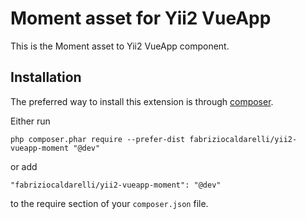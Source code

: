 Moment asset for Yii2 VueApp
=====================

This is the Moment asset to Yii2 VueApp component.

Installation
------------

The preferred way to install this extension is through [composer](http://getcomposer.org/download/).

Either run

```
php composer.phar require --prefer-dist fabriziocaldarelli/yii2-vueapp-moment "@dev"
```

or add

```
"fabriziocaldarelli/yii2-vueapp-moment": "@dev"
```

to the require section of your `composer.json` file.

